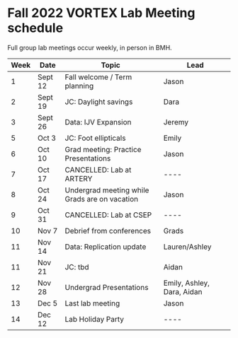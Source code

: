 # Fall 2022 VORTEX Lab Meeting schedule

Full group lab meetings occur weekly, in person in BMH.

| Week | Date | Topic | Lead |
| ---- | ---- | ---- | ---- |
| 1 | Sept 12 | Fall welcome / Term planning | Jason |
| 2 | Sept 19 | JC: Daylight savings | Dara |
| 3 | Sept 26 | Data: IJV Expansion | Jeremy |
| 5 | Oct 3 | JC: Foot ellipticals | Emily |
| 6 | Oct 10 | Grad meeting: Practice Presentations | Jason |
| 7 | Oct 17 | CANCELLED: Lab at ARTERY | ---- |
| 8 | Oct 24 | Undergrad meeting while Grads are on vacation | Jason |
| 9 | Oct 31 | CANCELLED: Lab at CSEP | ---- |
| 10 | Nov 7 | Debrief from conferences | Grads |
| 11 | Nov 14 | Data: Replication update | Lauren/Ashley |
| 11 | Nov 21 | JC: tbd | Aidan |
| 12 | Nov 28 | Undergrad Presentations | Emily, Ashley, Dara, Aidan |
| 13 | Dec 5 | Last lab meeting | Jason |
| 14 | Dec 12 | Lab Holiday Party | ---- |
